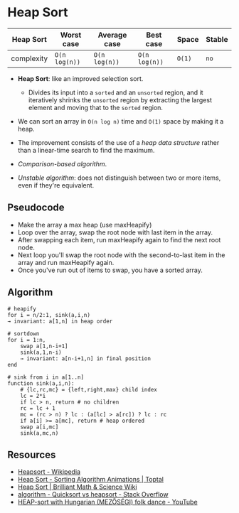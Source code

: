 # Heap Sort

| Heap Sort  | Worst case    | Average case  | Best case     | Space  | Stable |
| ---------- | ------------- | ------------- | ------------- | ------ | ------ |
| complexity | `O(n log(n))` | `O(n log(n))` | `O(n log(n))` | `O(1)` | `no`   |

* **Heap Sort**: like an improved selection sort.
  * Divides its input into a `sorted` and an `unsorted` region, and it iteratively shrinks the `unsorted` region by extracting the largest element and moving that to the `sorted` region.

* We can sort an array in `O(n log n)` time and `O(1)` space by making it a heap.
* The improvement consists of the use of a *heap data structure* rather than a linear-time search to find the maximum.
* *Comparison-based algorithm*.
* *Unstable algorithm*: does not distinguish between two or more items, even if they're equivalent.

## Pseudocode

* Make the array a max heap (use maxHeapify)
* Loop over the array, swap the root node with last item in the array.
* After swapping each item, run maxHeapify again to find the next root node.
* Next loop you'll swap the root node with the second-to-last item in the array and run maxHeapify again.
* Once you've run out of items to swap, you have a sorted array.

## Algorithm

```
# heapify
for i = n/2:1, sink(a,i,n)
→ invariant: a[1,n] in heap order

# sortdown
for i = 1:n,
    swap a[1,n-i+1]
    sink(a,1,n-i)
    → invariant: a[n-i+1,n] in final position
end

# sink from i in a[1..n]
function sink(a,i,n):
    # {lc,rc,mc} = {left,right,max} child index
    lc = 2*i
    if lc > n, return # no children
    rc = lc + 1
    mc = (rc > n) ? lc : (a[lc] > a[rc]) ? lc : rc
    if a[i] >= a[mc], return # heap ordered
    swap a[i,mc]
    sink(a,mc,n)
```

## Resources

* [Heapsort - Wikipedia](https://en.wikipedia.org/wiki/Heapsort)
* [Heap Sort - Sorting Algorithm Animations |
  Toptal](https://www.toptal.com/developers/sorting-algorithms/heap-sort)
* [Heap Sort | Brilliant Math & Science
  Wiki](https://brilliant.org/wiki/heap-sort/)
* [algorithm - Quicksort vs heapsort - Stack
  Overflow](https://stackoverflow.com/questions/2467751/quicksort-vs-heapsort)
* [HEAP-sort with Hungarian (MEZŐSÉGI) folk dance -
  YouTube](https://www.youtube.com/watch?v=Xw2D9aJRBY4)
